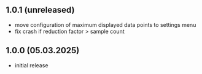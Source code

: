## 1.0.1 (unreleased)
* move configuration of maximum displayed data points to settings menu
* fix crash if reduction factor > sample count

## 1.0.0 (05.03.2025)
* initial release